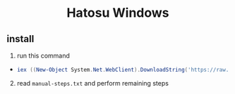 <h1 align=center>
  Hatosu Windows<br />
</h1>

## install
1. run this command
- ```powershell
  iex ((New-Object System.Net.WebClient).DownloadString('https://raw.githubusercontent.com/gerardog/gsudo/master/installgsudo.ps1'))
  ```
2. read `manual-steps.txt` and perform remaining steps
